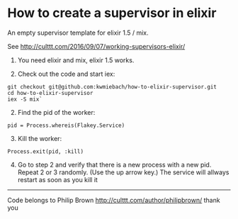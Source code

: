 # How to create a supervisor in elixir

An empty supervisor template for elixir 1.5 / mix.

See http://culttt.com/2016/09/07/working-supervisors-elixir/


1. You need elixir and mix, elixir 1.5 works.

1. Check out the code and start iex: 

```
git checkout git@github.com:kwmiebach/how-to-elixir-supervisor.git
cd how-to-elixir-supervisor
iex -S mix`
```

2. Find the pid of the worker:

```
pid = Process.whereis(Flakey.Service)
```

3. Kill the worker:

```
Process.exit(pid, :kill)
```

4. Go to step 2 and verify that there is a new process with a new pid. Repeat 2 or 3 randomly. (Use the up arrow key.) The service will allways restart as soon as you kill it

----

Code belongs to Philip Brown http://culttt.com/author/philipbrown/ thank you

